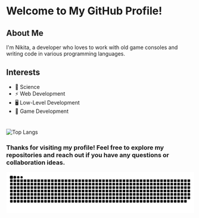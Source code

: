 <!--
**NikitaKonkov/NikitaKonkov** is a ✨ _special_ ✨ repository because its `README.md` (this file) appears on your GitHub profile.

Here are some ideas to get you started:

- 🔭 I’m currently working on ...
- 🌱 I’m currently learning ...
- 👯 I’m looking to collaborate on ...
- 🤔 I’m looking for help with ...
- 💬 Ask me about ...
- 📫 How to reach me: ...
- 😄 Pronouns: ...
- ⚡ Fun fact: ...
-->

# Welcome to My GitHub Profile!

## About Me
I'm Nikita, a developer who loves to work with old game consoles and writing code in various programming languages.

## Interests
- 🔭  Science
- ⚡  Web Development
- 🖥   Low-Level Development
- 💾  Game Development
#
![Top Langs](https://github-readme-stats.vercel.app/api/top-langs/?username=NikitaKonkov&size_weight=0.0005&count_weight=0.3&layout=compact&theme=vision-friendly-dark)


### Thanks for visiting my profile! Feel free to explore my repositories and reach out if you have any questions or collaboration ideas.


![Top Langs](https://raw.githubusercontent.com/platane/snk/output/github-contribution-grid-snake-dark.svg)

